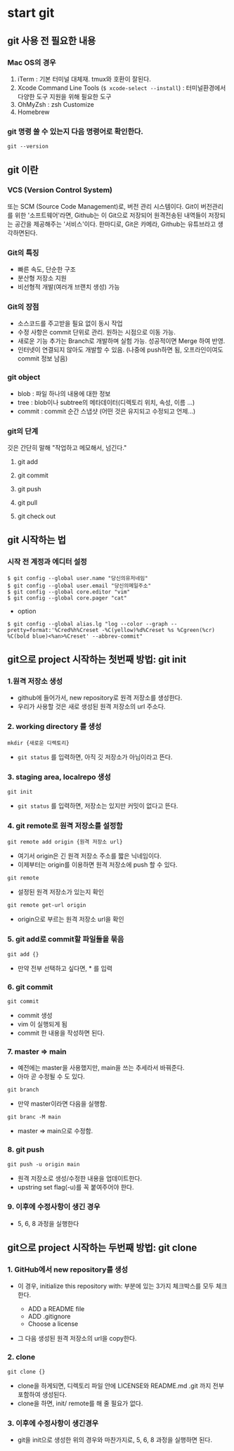 # start git


## git 사용 전 필요한 내용

### Mac OS의 경우

1. iTerm : 기본 터미널 대체재. tmux와 호환이 잘된다.
2. Xcode Command Line Tools (`$ xcode-select --install`) : 터미널환경에서 다양한 도구 지원을 위해 필요한 도구
3. OhMyZsh : zsh Customize
4. Homebrew

### git 명령 쓸 수 있는지 다음 명령어로 확인한다.
`git --version`





## git 이란

### VCS (Version Control System)
또는 SCM (Source Code Management)로, 버전 관리 시스템이다.
Git이 버전관리를 위한 '소프트웨어'라면, Github는 이 Git으로 저장되어 원격전송된 내역들이 저장되는 공간을 제공해주는 '서비스'이다. 한마디로, Git은 카메라, Github는 유튜브라고 생각하면된다.

### Git의 특징

- 빠른 속도, 단순한 구조
- 분산형 저장소 지원
- 비선형적 개발(여러개 브랜치 생성) 가능

### Git의 장점

- 소스코드를 주고받을 필요 없이 동시 작업
- 수정 사항은 commit 단위로 관리. 원하는 시점으로 이동 가능.
- 새로운 기능 추가는 Branch로 개발하며 실험 가능. 성공적이면 Merge 하여 반영.
- 인터넷이 연결되지 않아도 개발할 수 있음. (나중에 push하면 됨, 오프라인이여도 commit 정보 남음)


### git object
- blob : 파일 하나의 내용에 대한 정보
- tree : blob이나 subtree의 메타데이터(디렉토리 위치, 속성, 이름 ...)
- commit : commit 순간 스냅샷 (어떤 것은 유지되고 수정되고 언제...)


### git의 단계

깃은 간단히 말해 "작업하고 메모해서, 넘긴다."

[](https://s3-ap-northeast-2.amazonaws.com/pentutorials-user-file/module/3963/10395.png)

1. git add
2. git commit
3. git push

4. git pull
5. git check out





## git 시작하는 법

### 시작 전 계정과 에디터 설정

```
$ git config --global user.name "당신의유저네임"
$ git config --global user.email "당신의메일주소"
$ git config --global core.editor "vim"
$ git config --global core.pager "cat"
```

- option
```
$ git config --global alias.lg "log --color --graph --pretty=format:'%Cred%h%Creset -%C(yellow)%d%Creset %s %Cgreen(%cr) %C(bold blue)<%an>%Creset' --abbrev-commit"
```





## git으로 project 시작하는 첫번째 방법: git init


### 1.원격 저장소 생성

- github에 들어가서, new repository로 원격 저장소를 생성한다.
- 우리가 사용할 것은 새로 생성된 원격 저장소의 url 주소다.


### 2. working directory 를 생성

`mkdir {새로운 디렉토리}`

- `git status` 를 입력하면, 아직 깃 저장소가 아님이라고 뜬다.


### 3. staging area, localrepo 생성

`git init`

- `git status` 를 입력하면, 저장소는 있지만 커밋이 없다고 뜬다.


### 4. git remote로 원격 저장소를 설정함

`git remote add origin {원격 저장소 url}`

- 여기서 origin은 긴 원격 저장소 주소를 짧은 닉네임이다. 
- 이제부터는 origin를 이용하면 원격 저장소에 push 할 수 있다.


`git remote`

- 설정된 원격 저장소가 있는지 확인


`git remote get-url origin`

- origin으로 부르는 원격 저장소 url을 확인



### 5. git add로 commit할 파일들을 묶음

`git add {}`

- 만약 전부 선택하고 싶다면, * 를 입력


### 6. git commit

`git commit`

- commit 생성
- vim 이 실행되게 됨
- commit 한 내용을 작성하면 된다.


### 7. master => main

- 예전에는 master을 사용했지만, main을 쓰는 추세라서 바꿔준다.
- 아마 곧 수정될 수 도 있다.

`git branch`
- 만약 master이라면 다음을 실행함.


`git branc -M main`
- master => main으로 수정함.


### 8. git push

`git push -u origin main`

- 원격 저장소로 생성/수정한 내용을 업데이트한다.
- upstring set flag(-u)를 꼭 붙여주어야 한다.


### 9. 이후에 수정사항이 생긴 경우

- 5, 6, 8 과정을 실행한다





## git으로 project 시작하는 두번째 방법: git clone



### 1. GitHub에서 new repository를 생성

- 이 경우, initialize this repository with: 부분에 있는 3가지 체크박스를 모두 체크한다.
	- ADD a README file
	- ADD .gitignore
	- Choose a license

- 그 다음 생성된 원격 저장소의 url을 copy한다.


### 2. clone

`git clone {}`

- clone을 하게되면, 디렉토리 파일 안에 LICENSE와 README.md .git 까지 전부 포함하여 생성된다.
- clone을 하면, init/ remote를 해 줄 필요가 없다.


### 3. 이후에 수정사항이 생긴경우

- git을 init으로 생성한 위의 경우와 마찬가지로, 5, 6, 8 과정을 실행하면 된다. 







